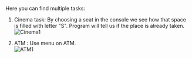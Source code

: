 Here you can find multiple tasks:

1. Cinema task:
              By choosing a seat in the console we see how that space is filled with letter "S". Program will tell us if the place is already taken. 
              ![Cinema1](https://user-images.githubusercontent.com/82029922/149568797-b5e5b54d-de7e-4980-807a-999634e5b958.jpg)

              
              
2. ATM : Use menu on ATM.         
![ATM1](https://user-images.githubusercontent.com/82029922/149568748-2b2d6a45-3724-4b2a-b996-ab929ecb7873.jpg)
